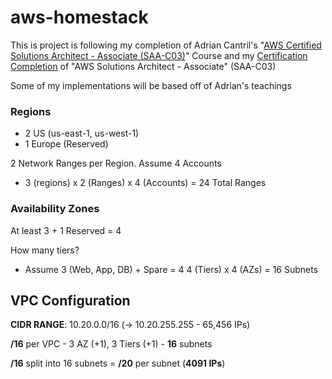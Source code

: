 # aws-homestack
This is project is following my completion of Adrian Cantril's "[AWS Certified Solutions Architect - Associate (SAA-C03)](https://learn.cantrill.io/p/aws-certified-solutions-architect-associate-saa-c03)" Course and my [Certification Completion](https://www.credly.com/badges/d7865611-1094-4126-9cb7-957e04841e72/public_url) of "AWS Solutions Architect - Associate" (SAA-C03)

Some of my implementations will be based off of Adrian's teachings

### Regions
- 2 US (us-east-1, us-west-1)
- 1 Europe (Reserved)

2 Network Ranges per Region. Assume 4 Accounts
- 3 (regions) x 2 (Ranges) x 4 (Accounts) = 24 Total Ranges

### Availability Zones
At least 3 + 1 Reserved = 4

How many tiers?
- Assume 3 (Web, App, DB) + Spare = 4
4 (Tiers) x 4 (AZs) = 16 Subnets

## VPC Configuration
**CIDR RANGE**: 10.20.0.0/16 (-> 10.20.255.255 - 65,456 IPs)

**/16** per VPC - 3 AZ (+1), 3 Tiers (+1) - **16** subnets

**/16** split into 16 subnets = **/20** per subnet (**4091 IPs**)

